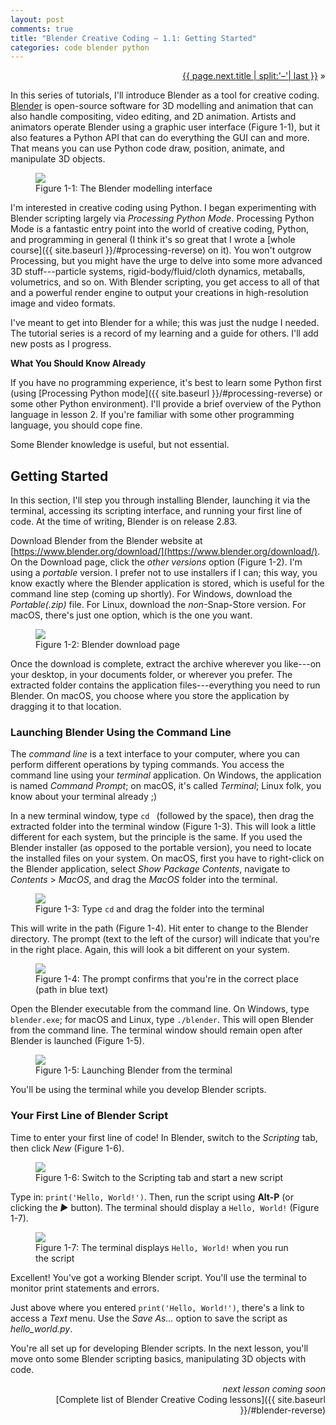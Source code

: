 ```yaml
---
layout: post
comments: true
title: "Blender Creative Coding – 1.1: Getting Started"
categories: code blender python
---
```


<p markdown="1" style="text-align:right">
<a href="{{ page.next.url }}">{{ page.next.title | split:'–'| last }}</a> &raquo;<br />
</p>

In this series of tutorials, I'll introduce Blender as a tool for creative coding. [Blender](https://www.blender.org/) is open-source software for 3D modelling and animation that can also handle compositing, video editing, and 2D animation. Artists and animators operate Blender using a graphic user interface (Figure 1-1), but it also features a Python API that can do everything the GUI can and more. That means you can use Python code draw, position, animate, and manipulate 3D objects.

<figure>
  <img src="{{ site.url }}/img/bcc01/getting-started-blender.png" class="fullwidth" />
  <figcaption>Figure 1-1: The Blender modelling interface</figcaption>
</figure>

I'm interested in creative coding using Python. I began experimenting with Blender scripting largely via *Processing Python Mode*. Processing Python Mode is a fantastic entry point into the world of creative coding, Python, and programming in general (I think it's so great that I wrote a [whole course]({{ site.baseurl }}/#processing-reverse) on it). You won't outgrow Processing, but you might have the urge to delve into some more advanced 3D stuff---particle systems, rigid-body/fluid/cloth dynamics, metaballs, volumetrics, and so on. With Blender scripting, you get access to all of that and a powerful render engine to output your creations in high-resolution image and video formats.

I've meant to get into Blender for a while; this was just the nudge I needed. The tutorial series is a record of my learning and a guide for others. I'll add new posts as I progress.

**What You Should Know Already**

If you have no programming experience, it's best to learn some Python first (using [Processing Python mode]({{ site.baseurl }}/#processing-reverse) or some other Python environment). I'll provide a brief overview of the Python language in lesson 2. If you're familiar with some other programming language, you should cope fine.

Some Blender knowledge is useful, but not essential.

## Getting Started

In this section, I'll step you through installing Blender, launching it via the terminal, accessing its scripting interface, and running your first line of code. At the time of writing, Blender is on release 2.83.

Download Blender from the Blender website at [https://www.blender.org/download/](https://www.blender.org/download/). On the Download page, click the *other versions* option (Figure 1-2). I'm using a *portable* version. I prefer not to use installers if I can; this way, you know exactly where the Blender application is stored, which is useful for the command line step (coming up shortly). For Windows, download the *Portable(.zip)* file. For Linux, download the *non*-Snap-Store version. For macOS, there's just one option, which is the one you want.

<figure>
  <img src="{{ site.url }}/img/bcc01/getting-started-download-blender.png" class="fullwidth" />
  <figcaption>Figure 1-2: Blender download page</figcaption>
</figure>

Once the download is complete, extract the archive wherever you like---on your desktop, in your documents folder, or wherever you prefer. The extracted folder contains the application files---everything you need to run Blender. On macOS, you choose where you store the application by dragging it to that location.

### Launching Blender Using the Command Line

The *command line* is a text interface to your computer, where you can perform different operations by typing commands. You access the command line using your *terminal* application. On Windows, the application is named *Command Prompt*; on macOS, it's called *Terminal*; Linux folk, you know about your terminal already ;)

In a new terminal window, type `cd ` (followed by the space), then drag the extracted folder into the terminal window (Figure 1-3). This will look a little different for each system, but the principle is the same. If you used the Blender installer (as opposed to the portable version), you need to locate the installed files on your system. On macOS, first you have to right-click on the Blender application, select *Show Package Contents*, navigate to *Contents* > *MacOS*, and drag the *MacOS* folder into the terminal.

<figure>
  <img src="{{ site.url }}/img/bcc01/getting-started-terminal-drag.png" class="fullwidth" />
  <figcaption>Figure 1-3: Type <code>cd</code> and drag the folder into the terminal</figcaption>
</figure>

This will write in the path (Figure 1-4). Hit enter to change to the Blender directory. The prompt (text to the left of the cursor) will indicate that you're in the right place. Again, this will look a bit different on your system.

<figure>
  <img src="{{ site.url }}/img/bcc01/getting-started-terminal-cd.png" class="fullwidth" />
  <figcaption>Figure 1-4: The prompt confirms that you're in the correct place (path in blue text)</figcaption>
</figure>

Open the Blender executable from the command line. On Windows, type `blender.exe`; for macOS and Linux, type `./blender`. This will open Blender from the command line. The terminal window should remain open after Blender is launched (Figure 1-5).

<figure>
  <img src="{{ site.url }}/img/bcc01/getting-started-terminal-blender.png" class="fullwidth" />
  <figcaption>Figure 1-5: Launching Blender from the terminal</figcaption>
</figure>

You'll be using the terminal while you develop Blender scripts.

### Your First Line of Blender Script

Time to enter your first line of code! In Blender, switch to the *Scripting* tab, then click *New* (Figure 1-6).

<figure>
  <img src="{{ site.url }}/img/bcc01/getting-started-new-script.png" class="fullwidth" />
  <figcaption>Figure 1-6: Switch to the Scripting tab and start a new script</figcaption>
</figure>

Type in: `print('Hello, World!')`. Then, run the script using **Alt-P** (or clicking the *▶* button). The terminal should display a `Hello, World!` (Figure 1-7).

<figure>
  <img src="{{ site.url }}/img/bcc01/getting-started-run-script.png" class="fullwidth" />
  <figcaption>Figure 1-7: The terminal displays <code>Hello, World!</code> when you run the script</figcaption>
</figure>

Excellent! You've got a working Blender script. You'll use the terminal to monitor print statements and errors.

Just above where you entered `print('Hello, World!')`, there's a link to access a *Text* menu. Use the *Save As...* option to save the script as *hello_world.py*.


You're all set up for developing Blender scripts. In the next lesson, you'll move onto some Blender scripting basics, manipulating 3D objects with code.

<p style="text-align:right" markdown="1">
<em>next lesson coming soon</em><br />
<!--
<a href="{{ page.next.url }}">{{ page.next.title | split:'–'| last }}</a> &raquo;<br />
-->
[Complete list of Blender Creative Coding lessons]({{ site.baseurl }}/#blender-reverse)
</p>
